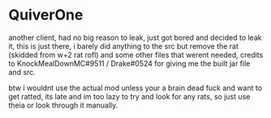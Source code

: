 # QuiverOne

another client, had no big reason to leak, just got bored and decided to leak it, this is just there, i barely did anything to the src but remove the rat (skidded from w+2 rat rofl) and some other
files that werent needed, credits to KnockMealDownMC#9511 / Drake#0524 for giving me the built jar file and src.

btw i wouldnt use the actual mod unless your a brain dead fuck and want to get ratted, its late and im too lazy to try and look for any rats, so just use theia or look through it manually.
